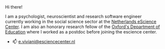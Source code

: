 Hi there!

I am a psychologist, neuroscientist and research software engineer currently working in the social science sector at the [Netherlands eScience Center](https://www.esciencecenter.nl/).
I am also an honorary research fellow of the [Oxford's Department of Education](https://www.education.ox.ac.uk/) where I worked as a postdoc before joining the escience center.

- :mailbox: e.viviani@esciencecenter.nl


<!---
n400peanuts/n400peanuts is a ✨ special ✨ repository because its `README.md` (this file) appears on your GitHub profile.
You can click the Preview link to take a look at your changes.
--->
